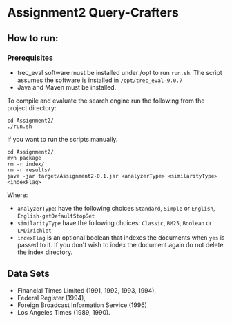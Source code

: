 # Assignment2 Query-Crafters

## How to run:  

### Prerequisites
- trec_eval software must be installed under /opt to run ``run.sh``. The script assumes the software is installed in ``/opt/trec_eval-9.0.7``
- Java and Maven must be installed.

To compile and evaluate the search engine run the following from the project directory:
~~~
cd Assignment2/
./run.sh
~~~

If you want to run the scripts manually.
~~~
cd Assignment2/
mvn package
rm -r index/
rm -r results/
java -jar target/Assignment2-0.1.jar <analyzerType> <similarityType> <indexFlag>
~~~

Where:
- ``analyzerType``: have the following choices ``Standard``, ``Simple`` or ``English``, ``English-getDefaultStopSet``
- ``similarityType`` have the following choices: ``Classic``, ``BM25``, ``Boolean`` or ``LMDirichlet``
- ``indexFlag`` is an optional boolean that indexes the documents when ``yes`` is passed to it. If you don't wish to index the document again do not delete the index directory.

## Data Sets
- Financial Times Limited (1991, 1992, 1993, 1994),
- Federal Register (1994),
- Foreign Broadcast Information Service (1996)
- Los Angeles Times (1989, 1990).
